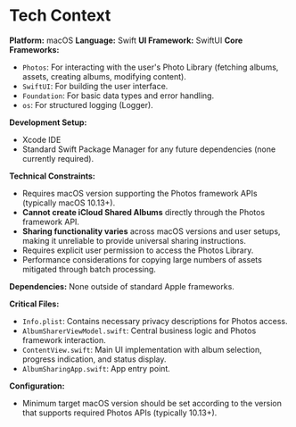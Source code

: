 # Tech Context

**Platform:** macOS
**Language:** Swift
**UI Framework:** SwiftUI
**Core Frameworks:**
*   `Photos`: For interacting with the user's Photo Library (fetching albums, assets, creating albums, modifying content).
*   `SwiftUI`: For building the user interface.
*   `Foundation`: For basic data types and error handling.
*   `os`: For structured logging (Logger).

**Development Setup:**
*   Xcode IDE
*   Standard Swift Package Manager for any future dependencies (none currently required).

**Technical Constraints:**
*   Requires macOS version supporting the Photos framework APIs (typically macOS 10.13+).
*   **Cannot create iCloud Shared Albums** directly through the Photos framework API.
*   **Sharing functionality varies** across macOS versions and user setups, making it unreliable to provide universal sharing instructions.
*   Requires explicit user permission to access the Photos Library.
*   Performance considerations for copying large numbers of assets mitigated through batch processing.

**Dependencies:** None outside of standard Apple frameworks.

**Critical Files:**
*   `Info.plist`: Contains necessary privacy descriptions for Photos access.
*   `AlbumSharerViewModel.swift`: Central business logic and Photos framework interaction.
*   `ContentView.swift`: Main UI implementation with album selection, progress indication, and status display.
*   `AlbumSharingApp.swift`: App entry point.

**Configuration:**
*   Minimum target macOS version should be set according to the version that supports required Photos APIs (typically 10.13+). 